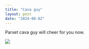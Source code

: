 ```yaml
---
title: "Cava guy"
layout: post
date: "2024-08-02"
---
```


Parxet cava guy will cheer for you now.

![](/assets/images/2024/1000026194.jpg)
